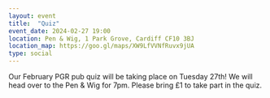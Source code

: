 ```yaml
---
layout: event
title:  "Quiz"
event_date: 2024-02-27 19:00
location: Pen & Wig, 1 Park Grove, Cardiff CF10 3BJ
location_map: https://goo.gl/maps/XW9LfVVNfRuvx9jUA
type: social
---
```


Our February PGR pub quiz will be taking place on Tuesday 27th! We will head over to the Pen & Wig for 7pm. Please bring £1 to take part in the quiz.
